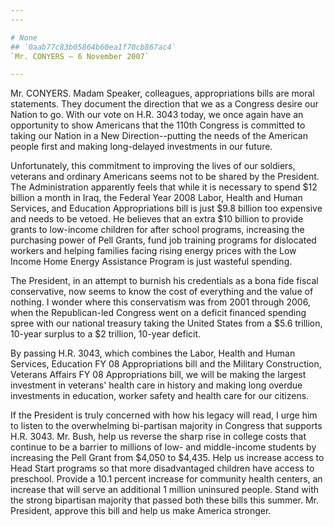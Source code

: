 ```yaml
---
---

# None
## `0aab77c83b05864b60ea1f70cb867ac4`
`Mr. CONYERS — 6 November 2007`

---
```



Mr. CONYERS. Madam Speaker, colleagues, appropriations bills are 
moral statements. They document the direction that we as a Congress 
desire our Nation to go. With our vote on H.R. 3043 today, we once 
again have an opportunity to show Americans that the 110th Congress is 
committed to taking our Nation in a New Direction--putting the needs of 
the American people first and making long-delayed investments in our 
future.

Unfortunately, this commitment to improving the lives of our 
soldiers, veterans and ordinary Americans seems not to be shared by the 
President. The Administration apparently feels that while it is 
necessary to spend $12 billion a month in Iraq, the Federal Year 2008 
Labor, Health and Human Services, and Education Appropriations bill is 
just $9.8 billion too expensive and needs to be vetoed. He believes 
that an extra $10 billion to provide grants to low-income children for 
after school programs, increasing the purchasing power of Pell Grants, 
fund job training programs for dislocated workers and helping families 
facing rising energy prices with the Low Income Home Energy Assistance 
Program is just wasteful spending.

The President, in an attempt to burnish his credentials as a bona 
fide fiscal conservative, now seems to know the cost of everything and 
the value of nothing. I wonder where this conservatism was from 2001 
through 2006, when the Republican-led Congress went on a deficit 
financed spending spree with our national treasury taking the United 
States from a $5.6 trillion, 10-year surplus to a $2 trillion, 10-year 
deficit.

By passing H.R. 3043, which combines the Labor, Health and Human 
Services, Education FY 08 Appropriations bill and the Military 
Construction, Veterans Affairs FY 08 Appropriations bill, we will be 
making the largest investment in veterans' health care in history and 
making long overdue investments in education, worker safety and health 
care for our citizens.

If the President is truly concerned with how his legacy will read, I 
urge him to listen to the overwhelming bi-partisan majority in Congress 
that supports H.R. 3043. Mr. Bush, help us reverse the sharp rise in 
college costs that continue to be a barrier to millions of low- and 
middle-income students by increasing the Pell Grant from $4,050 to 
$4,435. Help us increase access to Head Start programs so that more 
disadvantaged children have access to preschool. Provide a 10.1 percent 
increase for community health centers, an increase that will serve an 
additional 1 million uninsured people. Stand with the strong bipartisan 
majority that passed both these bills this summer. Mr. President, 
approve this bill and help us make America stronger.